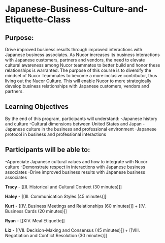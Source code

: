 # Japanese-Business-Culture-and-Etiquette-Class

## Purpose:
Drive improved business results through improved interactions with Japanese business associates.  As Nucor increases its business interactions with Japanese customers, partners and vendors, the need to elevate cultural awareness among Nucor teammates to better build and honor these relationships is warranted.  The purpose of this course is to diversify the mindset of Nucor Teammates to become a more inclusive contributor, thus living out the Nucor Culture.  This will enable Nucor to more strategically develop business relationships with Japanese customers, vendors and partners. 
  
## Learning Objectives
By the end of this program, participants will understand:
-Japanese history and culture 
-Cultural dimensions between United States and Japan 
-Japanese culture in the business and professional environment
-Japanese protocol in business and professional interactions

## Participants will be able to:
-Appreciate Japanese cultural values and how to integrate with Nucor culture
-Demonstrate respect in interactions with Japanese business associates
-Drive improved business results with Japanese business associates


**Tracy** - [[II. Historical and Cultural Context (30 minutes)]]

**Haley** - [[III. Communication Styles (45 minutes)]]

**Kurt** - [[IV. Business Meetings and Relationships (60 minutes)]] + [[V. Business Cards (20 minutes)]]

**Ryan** - [[XIV. Meal Etiquette]]

**Liz** - [[VII. Decision-Making and Consensus (45 minutes)]] + [[VIII. Negotiation and Conflict Resolution (30 minutes)]]
 
